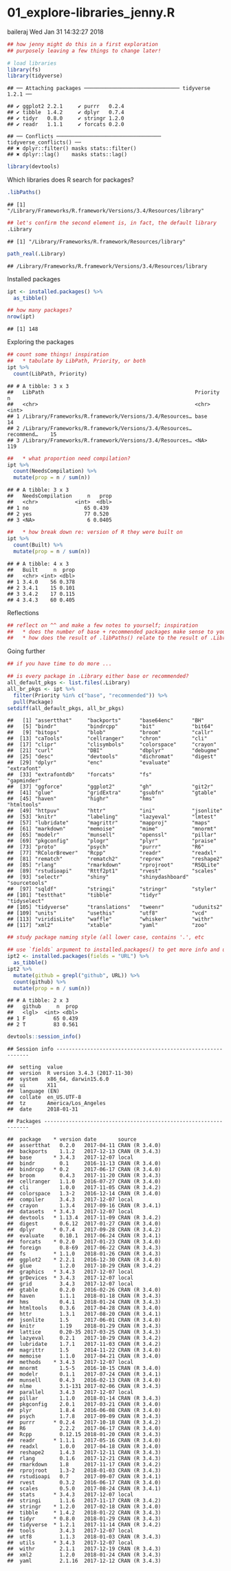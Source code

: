 01\_explore-libraries\_jenny.R
================
baileraj
Wed Jan 31 14:32:27 2018

``` r
## how jenny might do this in a first exploration
## purposely leaving a few things to change later!

# load libraries
library(fs)
library(tidyverse)
```

    ## ── Attaching packages ─────────────────────────────── tidyverse 1.2.1 ──

    ## ✔ ggplot2 2.2.1     ✔ purrr   0.2.4
    ## ✔ tibble  1.4.2     ✔ dplyr   0.7.4
    ## ✔ tidyr   0.8.0     ✔ stringr 1.2.0
    ## ✔ readr   1.1.1     ✔ forcats 0.2.0

    ## ── Conflicts ────────────────────────────────── tidyverse_conflicts() ──
    ## ✖ dplyr::filter() masks stats::filter()
    ## ✖ dplyr::lag()    masks stats::lag()

``` r
library(devtools)
```

Which libraries does R search for packages?

``` r
.libPaths()
```

    ## [1] "/Library/Frameworks/R.framework/Versions/3.4/Resources/library"

``` r
## let's confirm the second element is, in fact, the default library
.Library
```

    ## [1] "/Library/Frameworks/R.framework/Resources/library"

``` r
path_real(.Library)
```

    ## /Library/Frameworks/R.framework/Versions/3.4/Resources/library

Installed packages

``` r
ipt <- installed.packages() %>%
  as_tibble()

## how many packages?
nrow(ipt)
```

    ## [1] 148

Exploring the packages

``` r
## count some things! inspiration
##   * tabulate by LibPath, Priority, or both
ipt %>%
  count(LibPath, Priority)
```

    ## # A tibble: 3 x 3
    ##   LibPath                                                 Priority       n
    ##   <chr>                                                   <chr>      <int>
    ## 1 /Library/Frameworks/R.framework/Versions/3.4/Resources… base          14
    ## 2 /Library/Frameworks/R.framework/Versions/3.4/Resources… recommend…    15
    ## 3 /Library/Frameworks/R.framework/Versions/3.4/Resources… <NA>         119

``` r
##   * what proportion need compilation?
ipt %>%
  count(NeedsCompilation) %>%
  mutate(prop = n / sum(n))
```

    ## # A tibble: 3 x 3
    ##   NeedsCompilation     n   prop
    ##   <chr>            <int>  <dbl>
    ## 1 no                  65 0.439 
    ## 2 yes                 77 0.520 
    ## 3 <NA>                 6 0.0405

``` r
##   * how break down re: version of R they were built on
ipt %>%
  count(Built) %>%
  mutate(prop = n / sum(n))
```

    ## # A tibble: 4 x 3
    ##   Built     n  prop
    ##   <chr> <int> <dbl>
    ## 1 3.4.0    56 0.378
    ## 2 3.4.1    15 0.101
    ## 3 3.4.2    17 0.115
    ## 4 3.4.3    60 0.405

Reflections

``` r
## reflect on ^^ and make a few notes to yourself; inspiration
##   * does the number of base + recommended packages make sense to you?
##   * how does the result of .libPaths() relate to the result of .Library?
```

Going further

``` r
## if you have time to do more ...

## is every package in .Library either base or recommended?
all_default_pkgs <- list.files(.Library)
all_br_pkgs <- ipt %>%
  filter(Priority %in% c("base", "recommended")) %>%
  pull(Package)
setdiff(all_default_pkgs, all_br_pkgs)
```

    ##   [1] "assertthat"     "backports"      "base64enc"      "BH"            
    ##   [5] "bindr"          "bindrcpp"       "bit"            "bit64"         
    ##   [9] "bitops"         "blob"           "broom"          "callr"         
    ##  [13] "caTools"        "cellranger"     "chron"          "cli"           
    ##  [17] "clipr"          "clisymbols"     "colorspace"     "crayon"        
    ##  [21] "curl"           "DBI"            "dbplyr"         "debugme"       
    ##  [25] "desc"           "devtools"       "dichromat"      "digest"        
    ##  [29] "dplyr"          "enc"            "evaluate"       "extrafont"     
    ##  [33] "extrafontdb"    "forcats"        "fs"             "gapminder"     
    ##  [37] "ggforce"        "ggplot2"        "gh"             "git2r"         
    ##  [41] "glue"           "gridExtra"      "gsubfn"         "gtable"        
    ##  [45] "haven"          "highr"          "hms"            "htmltools"     
    ##  [49] "httpuv"         "httr"           "ini"            "jsonlite"      
    ##  [53] "knitr"          "labeling"       "lazyeval"       "lmtest"        
    ##  [57] "lubridate"      "magrittr"       "mapproj"        "maps"          
    ##  [61] "markdown"       "memoise"        "mime"           "mnormt"        
    ##  [65] "modelr"         "munsell"        "openssl"        "pillar"        
    ##  [69] "pkgconfig"      "plogr"          "plyr"           "praise"        
    ##  [73] "proto"          "psych"          "purrr"          "R6"            
    ##  [77] "RColorBrewer"   "Rcpp"           "readr"          "readxl"        
    ##  [81] "rematch"        "rematch2"       "reprex"         "reshape2"      
    ##  [85] "rlang"          "rmarkdown"      "rprojroot"      "RSQLite"       
    ##  [89] "rstudioapi"     "Rttf2pt1"       "rvest"          "scales"        
    ##  [93] "selectr"        "shiny"          "shinydashboard" "sourcetools"   
    ##  [97] "sqldf"          "stringi"        "stringr"        "styler"        
    ## [101] "testthat"       "tibble"         "tidyr"          "tidyselect"    
    ## [105] "tidyverse"      "translations"   "tweenr"         "udunits2"      
    ## [109] "units"          "usethis"        "utf8"           "vcd"           
    ## [113] "viridisLite"    "waffle"         "whisker"        "withr"         
    ## [117] "xml2"           "xtable"         "yaml"           "zoo"

``` r
## study package naming style (all lower case, contains '.', etc

## use `fields` argument to installed.packages() to get more info and use it!
ipt2 <- installed.packages(fields = "URL") %>%
  as_tibble()
ipt2 %>%
  mutate(github = grepl("github", URL)) %>%
  count(github) %>%
  mutate(prop = n / sum(n))
```

    ## # A tibble: 2 x 3
    ##   github     n  prop
    ##   <lgl>  <int> <dbl>
    ## 1 F         65 0.439
    ## 2 T         83 0.561

``` r
devtools::session_info()
```

    ## Session info -------------------------------------------------------------

    ##  setting  value                       
    ##  version  R version 3.4.3 (2017-11-30)
    ##  system   x86_64, darwin15.6.0        
    ##  ui       X11                         
    ##  language (EN)                        
    ##  collate  en_US.UTF-8                 
    ##  tz       America/Los_Angeles         
    ##  date     2018-01-31

    ## Packages -----------------------------------------------------------------

    ##  package    * version date       source        
    ##  assertthat   0.2.0   2017-04-11 CRAN (R 3.4.0)
    ##  backports    1.1.2   2017-12-13 CRAN (R 3.4.3)
    ##  base       * 3.4.3   2017-12-07 local         
    ##  bindr        0.1     2016-11-13 CRAN (R 3.4.0)
    ##  bindrcpp   * 0.2     2017-06-17 CRAN (R 3.4.0)
    ##  broom        0.4.3   2017-11-20 CRAN (R 3.4.3)
    ##  cellranger   1.1.0   2016-07-27 CRAN (R 3.4.0)
    ##  cli          1.0.0   2017-11-05 CRAN (R 3.4.2)
    ##  colorspace   1.3-2   2016-12-14 CRAN (R 3.4.0)
    ##  compiler     3.4.3   2017-12-07 local         
    ##  crayon       1.3.4   2017-09-16 CRAN (R 3.4.1)
    ##  datasets   * 3.4.3   2017-12-07 local         
    ##  devtools   * 1.13.4  2017-11-09 CRAN (R 3.4.2)
    ##  digest       0.6.12  2017-01-27 CRAN (R 3.4.0)
    ##  dplyr      * 0.7.4   2017-09-28 CRAN (R 3.4.2)
    ##  evaluate     0.10.1  2017-06-24 CRAN (R 3.4.1)
    ##  forcats    * 0.2.0   2017-01-23 CRAN (R 3.4.0)
    ##  foreign      0.8-69  2017-06-22 CRAN (R 3.4.3)
    ##  fs         * 1.1.0   2018-01-26 CRAN (R 3.4.3)
    ##  ggplot2    * 2.2.1   2016-12-30 CRAN (R 3.4.0)
    ##  glue         1.2.0   2017-10-29 CRAN (R 3.4.2)
    ##  graphics   * 3.4.3   2017-12-07 local         
    ##  grDevices  * 3.4.3   2017-12-07 local         
    ##  grid         3.4.3   2017-12-07 local         
    ##  gtable       0.2.0   2016-02-26 CRAN (R 3.4.0)
    ##  haven        1.1.1   2018-01-18 CRAN (R 3.4.3)
    ##  hms          0.4.1   2018-01-24 CRAN (R 3.4.3)
    ##  htmltools    0.3.6   2017-04-28 CRAN (R 3.4.0)
    ##  httr         1.3.1   2017-08-20 CRAN (R 3.4.1)
    ##  jsonlite     1.5     2017-06-01 CRAN (R 3.4.0)
    ##  knitr        1.19    2018-01-29 CRAN (R 3.4.3)
    ##  lattice      0.20-35 2017-03-25 CRAN (R 3.4.3)
    ##  lazyeval     0.2.1   2017-10-29 CRAN (R 3.4.2)
    ##  lubridate    1.7.1   2017-11-03 CRAN (R 3.4.2)
    ##  magrittr     1.5     2014-11-22 CRAN (R 3.4.0)
    ##  memoise      1.1.0   2017-04-21 CRAN (R 3.4.0)
    ##  methods    * 3.4.3   2017-12-07 local         
    ##  mnormt       1.5-5   2016-10-15 CRAN (R 3.4.0)
    ##  modelr       0.1.1   2017-07-24 CRAN (R 3.4.1)
    ##  munsell      0.4.3   2016-02-13 CRAN (R 3.4.0)
    ##  nlme         3.1-131 2017-02-06 CRAN (R 3.4.3)
    ##  parallel     3.4.3   2017-12-07 local         
    ##  pillar       1.1.0   2018-01-14 CRAN (R 3.4.3)
    ##  pkgconfig    2.0.1   2017-03-21 CRAN (R 3.4.0)
    ##  plyr         1.8.4   2016-06-08 CRAN (R 3.4.0)
    ##  psych        1.7.8   2017-09-09 CRAN (R 3.4.3)
    ##  purrr      * 0.2.4   2017-10-18 CRAN (R 3.4.2)
    ##  R6           2.2.2   2017-06-17 CRAN (R 3.4.0)
    ##  Rcpp         0.12.15 2018-01-20 CRAN (R 3.4.3)
    ##  readr      * 1.1.1   2017-05-16 CRAN (R 3.4.0)
    ##  readxl       1.0.0   2017-04-18 CRAN (R 3.4.0)
    ##  reshape2     1.4.3   2017-12-11 CRAN (R 3.4.3)
    ##  rlang        0.1.6   2017-12-21 CRAN (R 3.4.3)
    ##  rmarkdown    1.8     2017-11-17 CRAN (R 3.4.2)
    ##  rprojroot    1.3-2   2018-01-03 CRAN (R 3.4.3)
    ##  rstudioapi   0.7     2017-09-07 CRAN (R 3.4.1)
    ##  rvest        0.3.2   2016-06-17 CRAN (R 3.4.0)
    ##  scales       0.5.0   2017-08-24 CRAN (R 3.4.1)
    ##  stats      * 3.4.3   2017-12-07 local         
    ##  stringi      1.1.6   2017-11-17 CRAN (R 3.4.2)
    ##  stringr    * 1.2.0   2017-02-18 CRAN (R 3.4.0)
    ##  tibble     * 1.4.2   2018-01-22 CRAN (R 3.4.3)
    ##  tidyr      * 0.8.0   2018-01-29 CRAN (R 3.4.3)
    ##  tidyverse  * 1.2.1   2017-11-14 CRAN (R 3.4.2)
    ##  tools        3.4.3   2017-12-07 local         
    ##  utf8         1.1.3   2018-01-03 CRAN (R 3.4.3)
    ##  utils      * 3.4.3   2017-12-07 local         
    ##  withr        2.1.1   2017-12-19 CRAN (R 3.4.3)
    ##  xml2         1.2.0   2018-01-24 CRAN (R 3.4.3)
    ##  yaml         2.1.16  2017-12-12 CRAN (R 3.4.3)
